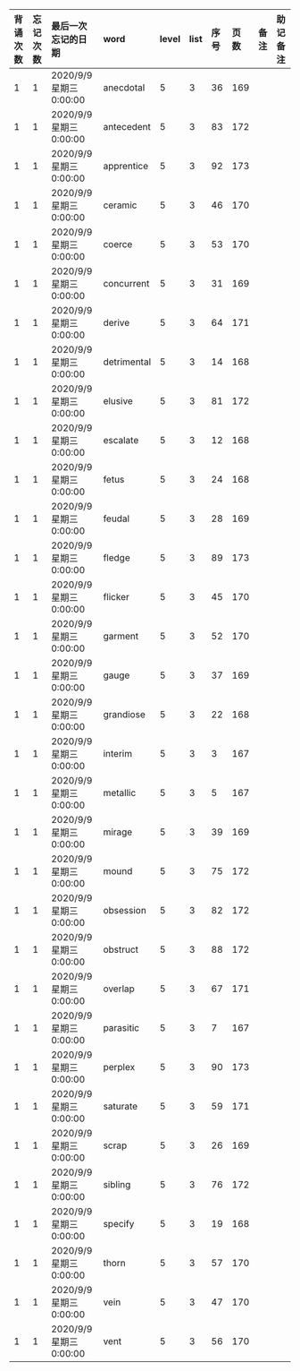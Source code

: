 |背诵次数|忘记次数|最后一次忘记的日期|word|level|list|序号|页数|备注|助记备注|
|:--|:--|:--|:--|:--|:--|:--|:--|:--|:--|
|1|1|2020/9/9 星期三 0:00:00|anecdotal|5|3|36|169|||
|1|1|2020/9/9 星期三 0:00:00|antecedent|5|3|83|172|||
|1|1|2020/9/9 星期三 0:00:00|apprentice|5|3|92|173|||
|1|1|2020/9/9 星期三 0:00:00|ceramic|5|3|46|170|||
|1|1|2020/9/9 星期三 0:00:00|coerce|5|3|53|170|||
|1|1|2020/9/9 星期三 0:00:00|concurrent|5|3|31|169|||
|1|1|2020/9/9 星期三 0:00:00|derive|5|3|64|171|||
|1|1|2020/9/9 星期三 0:00:00|detrimental|5|3|14|168|||
|1|1|2020/9/9 星期三 0:00:00|elusive|5|3|81|172|||
|1|1|2020/9/9 星期三 0:00:00|escalate|5|3|12|168|||
|1|1|2020/9/9 星期三 0:00:00|fetus|5|3|24|168|||
|1|1|2020/9/9 星期三 0:00:00|feudal|5|3|28|169|||
|1|1|2020/9/9 星期三 0:00:00|fledge|5|3|89|173|||
|1|1|2020/9/9 星期三 0:00:00|flicker|5|3|45|170|||
|1|1|2020/9/9 星期三 0:00:00|garment|5|3|52|170|||
|1|1|2020/9/9 星期三 0:00:00|gauge|5|3|37|169|||
|1|1|2020/9/9 星期三 0:00:00|grandiose|5|3|22|168|||
|1|1|2020/9/9 星期三 0:00:00|interim|5|3|3|167|||
|1|1|2020/9/9 星期三 0:00:00|metallic|5|3|5|167|||
|1|1|2020/9/9 星期三 0:00:00|mirage|5|3|39|169|||
|1|1|2020/9/9 星期三 0:00:00|mound|5|3|75|172|||
|1|1|2020/9/9 星期三 0:00:00|obsession|5|3|82|172|||
|1|1|2020/9/9 星期三 0:00:00|obstruct|5|3|88|172|||
|1|1|2020/9/9 星期三 0:00:00|overlap|5|3|67|171|||
|1|1|2020/9/9 星期三 0:00:00|parasitic|5|3|7|167|||
|1|1|2020/9/9 星期三 0:00:00|perplex|5|3|90|173|||
|1|1|2020/9/9 星期三 0:00:00|saturate|5|3|59|171|||
|1|1|2020/9/9 星期三 0:00:00|scrap|5|3|26|169|||
|1|1|2020/9/9 星期三 0:00:00|sibling|5|3|76|172|||
|1|1|2020/9/9 星期三 0:00:00|specify|5|3|19|168|||
|1|1|2020/9/9 星期三 0:00:00|thorn|5|3|57|170|||
|1|1|2020/9/9 星期三 0:00:00|vein|5|3|47|170|||
|1|1|2020/9/9 星期三 0:00:00|vent|5|3|56|170|||
